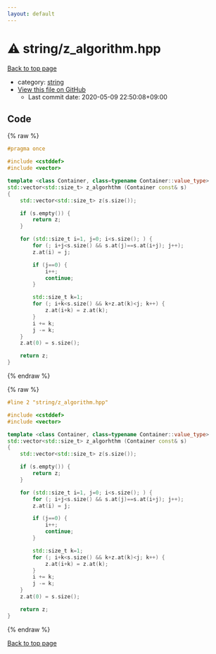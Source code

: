```yaml
---
layout: default
---
```


<!-- mathjax config similar to math.stackexchange -->
<script type="text/javascript" async
  src="https://cdnjs.cloudflare.com/ajax/libs/mathjax/2.7.5/MathJax.js?config=TeX-MML-AM_CHTML">
</script>
<script type="text/x-mathjax-config">
  MathJax.Hub.Config({
    TeX: { equationNumbers: { autoNumber: "AMS" }},
    tex2jax: {
      inlineMath: [ ['$','$'] ],
      processEscapes: true
    },
    "HTML-CSS": { matchFontHeight: false },
    displayAlign: "left",
    displayIndent: "2em"
  });
</script>

<script type="text/javascript" src="https://cdnjs.cloudflare.com/ajax/libs/jquery/3.4.1/jquery.min.js"></script>
<script src="https://cdn.jsdelivr.net/npm/jquery-balloon-js@1.1.2/jquery.balloon.min.js" integrity="sha256-ZEYs9VrgAeNuPvs15E39OsyOJaIkXEEt10fzxJ20+2I=" crossorigin="anonymous"></script>
<script type="text/javascript" src="../../assets/js/copy-button.js"></script>
<link rel="stylesheet" href="../../assets/css/copy-button.css" />


# :warning: string/z_algorithm.hpp

<a href="../../index.html">Back to top page</a>

* category: <a href="../../index.html#b45cffe084dd3d20d928bee85e7b0f21">string</a>
* <a href="{{ site.github.repository_url }}/blob/master/string/z_algorithm.hpp">View this file on GitHub</a>
    - Last commit date: 2020-05-09 22:50:08+09:00




## Code

<a id="unbundled"></a>
{% raw %}
```cpp
#pragma once

#include <cstddef>
#include <vector>

template <class Container, class=typename Container::value_type>
std::vector<std::size_t> z_algorhthm (Container const& s)
{
    std::vector<std::size_t> z(s.size());

    if (s.empty()) {
        return z;
    }

    for (std::size_t i=1, j=0; i<s.size(); ) {
        for (; i+j<s.size() && s.at(j)==s.at(i+j); j++);
        z.at(i) = j;

        if (j==0) {
            i++;
            continue;
        }

        std::size_t k=1;
        for (; i+k<s.size() && k+z.at(k)<j; k++) {
            z.at(i+k) = z.at(k);
        }
        i += k;
        j -= k;
    }
    z.at(0) = s.size();

    return z;
}

```
{% endraw %}

<a id="bundled"></a>
{% raw %}
```cpp
#line 2 "string/z_algorithm.hpp"

#include <cstddef>
#include <vector>

template <class Container, class=typename Container::value_type>
std::vector<std::size_t> z_algorhthm (Container const& s)
{
    std::vector<std::size_t> z(s.size());

    if (s.empty()) {
        return z;
    }

    for (std::size_t i=1, j=0; i<s.size(); ) {
        for (; i+j<s.size() && s.at(j)==s.at(i+j); j++);
        z.at(i) = j;

        if (j==0) {
            i++;
            continue;
        }

        std::size_t k=1;
        for (; i+k<s.size() && k+z.at(k)<j; k++) {
            z.at(i+k) = z.at(k);
        }
        i += k;
        j -= k;
    }
    z.at(0) = s.size();

    return z;
}

```
{% endraw %}

<a href="../../index.html">Back to top page</a>

